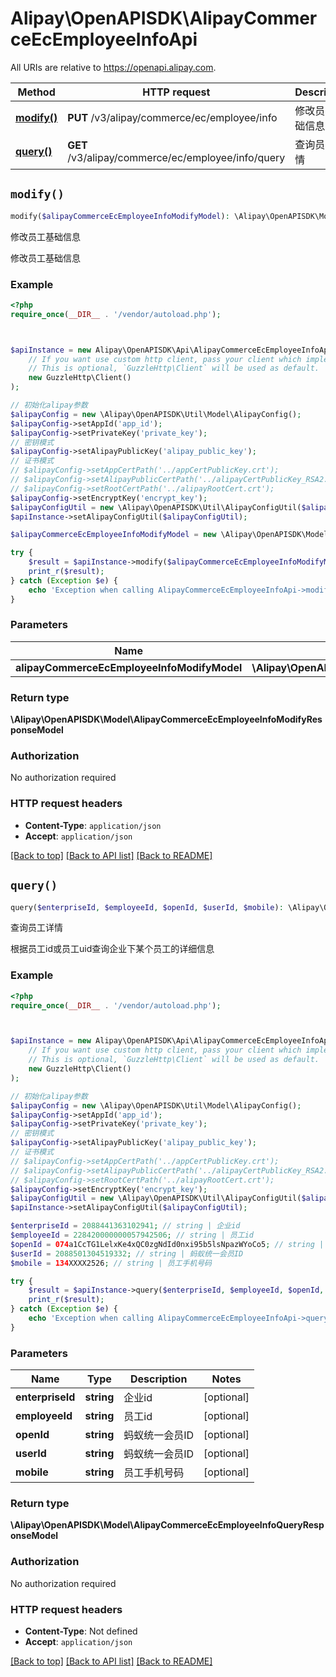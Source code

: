# Alipay\OpenAPISDK\AlipayCommerceEcEmployeeInfoApi

All URIs are relative to https://openapi.alipay.com.

Method | HTTP request | Description
------------- | ------------- | -------------
[**modify()**](AlipayCommerceEcEmployeeInfoApi.md#modify) | **PUT** /v3/alipay/commerce/ec/employee/info | 修改员工基础信息
[**query()**](AlipayCommerceEcEmployeeInfoApi.md#query) | **GET** /v3/alipay/commerce/ec/employee/info/query | 查询员工详情


## `modify()`

```php
modify($alipayCommerceEcEmployeeInfoModifyModel): \Alipay\OpenAPISDK\Model\AlipayCommerceEcEmployeeInfoModifyResponseModel
```

修改员工基础信息

修改员工基础信息

### Example

```php
<?php
require_once(__DIR__ . '/vendor/autoload.php');



$apiInstance = new Alipay\OpenAPISDK\Api\AlipayCommerceEcEmployeeInfoApi(
    // If you want use custom http client, pass your client which implements `GuzzleHttp\ClientInterface`.
    // This is optional, `GuzzleHttp\Client` will be used as default.
    new GuzzleHttp\Client()
);

// 初始化alipay参数
$alipayConfig = new \Alipay\OpenAPISDK\Util\Model\AlipayConfig();
$alipayConfig->setAppId('app_id');
$alipayConfig->setPrivateKey('private_key');
// 密钥模式
$alipayConfig->setAlipayPublicKey('alipay_public_key');
// 证书模式
// $alipayConfig->setAppCertPath('../appCertPublicKey.crt');
// $alipayConfig->setAlipayPublicCertPath('../alipayCertPublicKey_RSA2.crt');
// $alipayConfig->setRootCertPath('../alipayRootCert.crt');
$alipayConfig->setEncryptKey('encrypt_key');
$alipayConfigUtil = new \Alipay\OpenAPISDK\Util\AlipayConfigUtil($alipayConfig);
$apiInstance->setAlipayConfigUtil($alipayConfigUtil);

$alipayCommerceEcEmployeeInfoModifyModel = new \Alipay\OpenAPISDK\Model\AlipayCommerceEcEmployeeInfoModifyModel(); // \Alipay\OpenAPISDK\Model\AlipayCommerceEcEmployeeInfoModifyModel

try {
    $result = $apiInstance->modify($alipayCommerceEcEmployeeInfoModifyModel);
    print_r($result);
} catch (Exception $e) {
    echo 'Exception when calling AlipayCommerceEcEmployeeInfoApi->modify: ', $e->getMessage(), PHP_EOL;
}
```

### Parameters

Name | Type | Description  | Notes
------------- | ------------- | ------------- | -------------
 **alipayCommerceEcEmployeeInfoModifyModel** | **\Alipay\OpenAPISDK\Model\AlipayCommerceEcEmployeeInfoModifyModel**|  | [optional]

### Return type

**\Alipay\OpenAPISDK\Model\AlipayCommerceEcEmployeeInfoModifyResponseModel**

### Authorization

No authorization required

### HTTP request headers

- **Content-Type**: `application/json`
- **Accept**: `application/json`

[[Back to top]](#) [[Back to API list]](../../README.md#api-endpoints)
[[Back to README]](../../README.md)

## `query()`

```php
query($enterpriseId, $employeeId, $openId, $userId, $mobile): \Alipay\OpenAPISDK\Model\AlipayCommerceEcEmployeeInfoQueryResponseModel
```

查询员工详情

根据员工id或员工uid查询企业下某个员工的详细信息

### Example

```php
<?php
require_once(__DIR__ . '/vendor/autoload.php');



$apiInstance = new Alipay\OpenAPISDK\Api\AlipayCommerceEcEmployeeInfoApi(
    // If you want use custom http client, pass your client which implements `GuzzleHttp\ClientInterface`.
    // This is optional, `GuzzleHttp\Client` will be used as default.
    new GuzzleHttp\Client()
);

// 初始化alipay参数
$alipayConfig = new \Alipay\OpenAPISDK\Util\Model\AlipayConfig();
$alipayConfig->setAppId('app_id');
$alipayConfig->setPrivateKey('private_key');
// 密钥模式
$alipayConfig->setAlipayPublicKey('alipay_public_key');
// 证书模式
// $alipayConfig->setAppCertPath('../appCertPublicKey.crt');
// $alipayConfig->setAlipayPublicCertPath('../alipayCertPublicKey_RSA2.crt');
// $alipayConfig->setRootCertPath('../alipayRootCert.crt');
$alipayConfig->setEncryptKey('encrypt_key');
$alipayConfigUtil = new \Alipay\OpenAPISDK\Util\AlipayConfigUtil($alipayConfig);
$apiInstance->setAlipayConfigUtil($alipayConfigUtil);

$enterpriseId = 2088441363102941; // string | 企业id
$employeeId = 228420000000057942506; // string | 员工id
$openId = 074a1CcTG1LelxKe4xQC0zgNdId0nxi95b5lsNpazWYoCo5; // string | 蚂蚁统一会员ID
$userId = 2088501304519332; // string | 蚂蚁统一会员ID
$mobile = 134XXXX2526; // string | 员工手机号码

try {
    $result = $apiInstance->query($enterpriseId, $employeeId, $openId, $userId, $mobile);
    print_r($result);
} catch (Exception $e) {
    echo 'Exception when calling AlipayCommerceEcEmployeeInfoApi->query: ', $e->getMessage(), PHP_EOL;
}
```

### Parameters

Name | Type | Description  | Notes
------------- | ------------- | ------------- | -------------
 **enterpriseId** | **string**| 企业id | [optional]
 **employeeId** | **string**| 员工id | [optional]
 **openId** | **string**| 蚂蚁统一会员ID | [optional]
 **userId** | **string**| 蚂蚁统一会员ID | [optional]
 **mobile** | **string**| 员工手机号码 | [optional]

### Return type

**\Alipay\OpenAPISDK\Model\AlipayCommerceEcEmployeeInfoQueryResponseModel**

### Authorization

No authorization required

### HTTP request headers

- **Content-Type**: Not defined
- **Accept**: `application/json`

[[Back to top]](#) [[Back to API list]](../../README.md#api-endpoints)
[[Back to README]](../../README.md)
